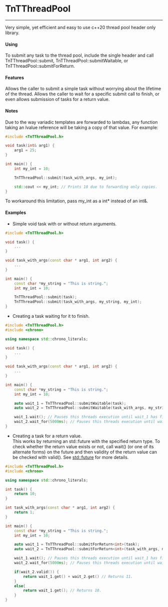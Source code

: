 # TnTThreadPool
___
 
Very simple, yet efficient and easy to use c++20 thread pool header only library. 

#### Using
To submit any task to the thread pool, include the single header and call TnTThreadPool\::submit, TnTThreadPool\::submitWaitable, or TnTThreadPool\::submitForReturn. 

#### Features
Allows the caller to submit a simple task without worrying about the lifetime of the thread. Allows the caller to wait for a specific submit call to finish, or even allows submission of tasks for a return value.

#### Notes
Due to the way variadic templates are forwarded to lambdas, any function taking an lvalue reference will be taking a copy of that value. For example:

```cpp
#include <TnTThreadPool.h>

void task(int& arg1) {
    arg1 = 25;
}

int main() {
    int my_int = 10;

    TnTThreadPool::submit(task_with_args, my_int);

    std::cout << my_int; // Prints 10 due to forwarding only copies. 
}
```

To workaround this limitation, pass my_int as a int* instead of an int&.



#### Examples

 - Simple void task with or without return arguments.

```cpp
#include <TnTThreadPool.h>

void task() {
    ...
}

void task_with_args(const char * arg1, int arg2) {
    ...
}

int main() {
    const char *my_string = "This is string.";
    int my_int = 10;

    TnTThreadPool::submit(task);
    TnTThreadPool::submit(task_with_args, my_string, my_int);
}
```

- Creating a task waiting for it to finish.

```cpp
#include <TnTThreadPool.h>
#include <chrono>

using namespace std::chrono_literals;

void task() {
    ...
}

void task_with_args(const char * arg1, int arg2) {
    ...
}

int main() {
    const char *my_string = "This is string.";
    int my_int = 10;

    auto wait_1 = TnTThreadPool::submitWaitable(task);
    auto wait_2 = TnTThreadPool::submitWaitable(task_with_args, my_string, my_int);

    wait_1.wait(); // Pauses this threads execution until wait_1 has finished execution.
    wait_2.wait_for(5000ms); // Pauses this threads execution until wait_2 has finished or the timeout period of 5000ms has elapsed.
}
```

- Creating a task for a return value.  
This works by returning an std::future with the specified return type. To check whether the return value exists or not, call wait() (or one of its alternate forms) on the future and then validity of the return value can
be checked with valid(). See [std::future](https://en.cppreference.com/w/cpp/thread/future) for more details.
```cpp
#include <TnTThreadPool.h>
#include <chrono>

using namespace std::chrono_literals;

int task() {
    return 10;
}

int task_with_args(const char * arg1, int arg2) {
    return 1;
}

int main() {   
    const char *my_string = "This is string.";
    int my_int = 10;

    auto wait_1 = TnTThreadPool::submitForReturn<int>(task);
    auto wait_2 = TnTThreadPool::submitForReturn<int>(task_with_args, my_string, my_int);

    wait_1.wait(); // Pauses this threads execution until wait_1 has finished execution.
    wait_2.wait_for(5000ms); // Pauses this threads execution until wait_2 has finished or the timeout period of 5000ms has elapsed.

    if(wait_2.valid()) {
        return wait_1.get() + wait_2.get() // Returns 11.
    }
    else{
        return wait_1.get(); // Returns 10.
    }
}
```


